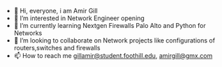- 👋 Hi, everyone, i am Amir Gill
- 👀 I’m interested in Network Engineer opening
- 🌱 I’m currently learning Nextgen Firewalls Palo Alto and Python for Networks
- 💞️ I’m looking to collaborate on Network projects like configurations of routers,switches and firewalls
- 📫 How to reach me gillamir@student.foothill.edu, amirgill@gmx.com

<!---
amirgill408/amirgill408 is a ✨ special ✨ repository because its `README.md` (this file) appears on your GitHub profile.
You can click the Preview link to take a look at your changes.
--->
